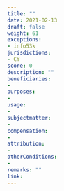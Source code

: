 ```yaml
---
title: ""
date: 2021-02-13
draft: false
weight: 61
exceptions:
- info53k
jurisdictions:
- CY
score: 0
description: "" 
beneficiaries:
- 
purposes: 
- 
usage:
- 
subjectmatter:
- 
compensation:
-
attribution: 
-
otherConditions: 
- 
remarks: ""
link: 
---
```

